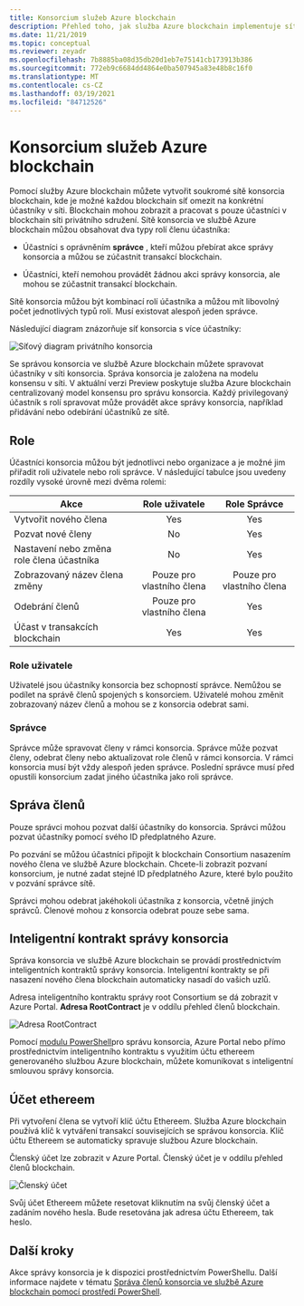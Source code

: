 ```yaml
---
title: Konsorcium služeb Azure blockchain
description: Přehled toho, jak služba Azure blockchain implementuje sítě blockchain pro konsorcium.
ms.date: 11/21/2019
ms.topic: conceptual
ms.reviewer: zeyadr
ms.openlocfilehash: 7b8885ba08d35db20d1eb7e75141cb173913b386
ms.sourcegitcommit: 772eb9c6684dd4864e0ba507945a83e48b8c16f0
ms.translationtype: MT
ms.contentlocale: cs-CZ
ms.lasthandoff: 03/19/2021
ms.locfileid: "84712526"
---
```

# <a name="azure-blockchain-service-consortium"></a>Konsorcium služeb Azure blockchain

Pomocí služby Azure blockchain můžete vytvořit soukromé sítě konsorcia blockchain, kde je možné každou blockchain síť omezit na konkrétní účastníky v síti. Blockchain mohou zobrazit a pracovat s pouze účastníci v blockchain síti privátního sdružení. Sítě konsorcia ve službě Azure blockchain můžou obsahovat dva typy rolí členu účastníka:

* Účastníci s oprávněním **správce** , kteří můžou přebírat akce správy konsorcia a můžou se zúčastnit transakcí blockchain.

*  Účastníci, kteří nemohou provádět žádnou akci správy konsorcia, ale mohou se zúčastnit transakcí blockchain.

Sítě konsorcia můžou být kombinací rolí účastníka a můžou mít libovolný počet jednotlivých typů rolí. Musí existovat alespoň jeden správce.

Následující diagram znázorňuje síť konsorcia s více účastníky:

![Síťový diagram privátního konsorcia](./media/consortium/network-diagram.png)

Se správou konsorcia ve službě Azure blockchain můžete spravovat účastníky v síti konsorcia. Správa konsorcia je založena na modelu konsensu v síti. V aktuální verzi Preview poskytuje služba Azure blockchain centralizovaný model konsensu pro správu konsorcia. Každý privilegovaný účastník s rolí spravovat může provádět akce správy konsorcia, například přidávání nebo odebírání účastníků ze sítě.

## <a name="roles"></a>Role

Účastníci konsorcia můžou být jednotlivci nebo organizace a je možné jim přiřadit roli uživatele nebo roli správce. V následující tabulce jsou uvedeny rozdíly vysoké úrovně mezi dvěma rolemi:

| Akce | Role uživatele | Role Správce
|--------|:----:|:------------:|
| Vytvořit nového člena | Yes | Yes |
| Pozvat nové členy | No | Yes |
| Nastavení nebo změna role člena účastníka | No | Yes |
| Zobrazovaný název člena změny | Pouze pro vlastního člena | Pouze pro vlastního člena |
| Odebrání členů | Pouze pro vlastního člena | Yes |
| Účast v transakcích blockchain | Yes | Yes |

### <a name="user-role"></a>Role uživatele

Uživatelé jsou účastníky konsorcia bez schopností správce. Nemůžou se podílet na správě členů spojených s konsorciem. Uživatelé mohou změnit zobrazovaný název členů a mohou se z konsorcia odebrat sami.

### <a name="administrator"></a>Správce

Správce může spravovat členy v rámci konsorcia. Správce může pozvat členy, odebrat členy nebo aktualizovat role členů v rámci konsorcia.
V rámci konsorcia musí být vždy alespoň jeden správce. Poslední správce musí před opustili konsorcium zadat jiného účastníka jako roli správce.

## <a name="managing-members"></a>Správa členů

Pouze správci mohou pozvat další účastníky do konsorcia. Správci můžou pozvat účastníky pomocí svého ID předplatného Azure.

Po pozvání se můžou účastníci připojit k blockchain Consortium nasazením nového člena ve službě Azure blockchain. Chcete-li zobrazit pozvaní konsorcium, je nutné zadat stejné ID předplatného Azure, které bylo použito v pozvání správce sítě.

Správci mohou odebrat jakéhokoli účastníka z konsorcia, včetně jiných správců. Členové mohou z konsorcia odebrat pouze sebe sama.

## <a name="consortium-management-smart-contract"></a>Inteligentní kontrakt správy konsorcia

Správa konsorcia ve službě Azure blockchain se provádí prostřednictvím inteligentních kontraktů správy konsorcia. Inteligentní kontrakty se při nasazení nového člena blockchain automaticky nasadí do vašich uzlů.

Adresa inteligentního kontraktu správy root Consortium se dá zobrazit v Azure Portal. **Adresa RootContract** je v oddílu přehled členů blockchain.

![Adresa RootContract](./media/consortium/rootcontract-address.png)

Pomocí [modulu PowerShell](manage-consortium-powershell.md)pro správu konsorcia, Azure Portal nebo přímo prostřednictvím inteligentního kontraktu s využitím účtu ethereem generovaného službou Azure blockchain, můžete komunikovat s inteligentní smlouvou správy konsorcia.

## <a name="ethereum-account"></a>Účet ethereem

Při vytvoření člena se vytvoří klíč účtu Ethereem. Služba Azure blockchain používá klíč k vytváření transakcí souvisejících se správou konsorcia. Klíč účtu Ethereem se automaticky spravuje službou Azure blockchain.

Členský účet lze zobrazit v Azure Portal. Členský účet je v oddílu přehled členů blockchain.

![Členský účet](./media/consortium/member-account.png)

Svůj účet Ethereem můžete resetovat kliknutím na svůj členský účet a zadáním nového hesla. Bude resetována jak adresa účtu Ethereem, tak heslo.  

## <a name="next-steps"></a>Další kroky

Akce správy konsorcia je k dispozici prostřednictvím PowerShellu. Další informace najdete v tématu [Správa členů konsorcia ve službě Azure blockchain pomocí prostředí PowerShell](manage-consortium-powershell.md).
